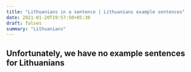 ```yaml
---
title: "Lithuanians in a sentence | Lithuanians example sentences"
date: 2021-01-20T19:57:50+05:30
draft: falses
summary: "Lithuanians"
---
```

## Unfortunately, we have no example sentences for Lithuanians                 
